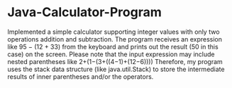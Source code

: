 # Java-Calculator-Program

Implemented a simple calculator supporting integer values with only two operations addition and subtraction. The program receives an expression like 95 − (12 + 33) from the keyboard and prints out the result (50 in this case) on the screen.
Please note that the input expression may include nested parentheses like 2+(1−(3+((4−1)+(12−6))))
Therefore, my program uses the stack data structure (like java.util.Stack) to store the intermediate results of inner parentheses and/or the operators.
